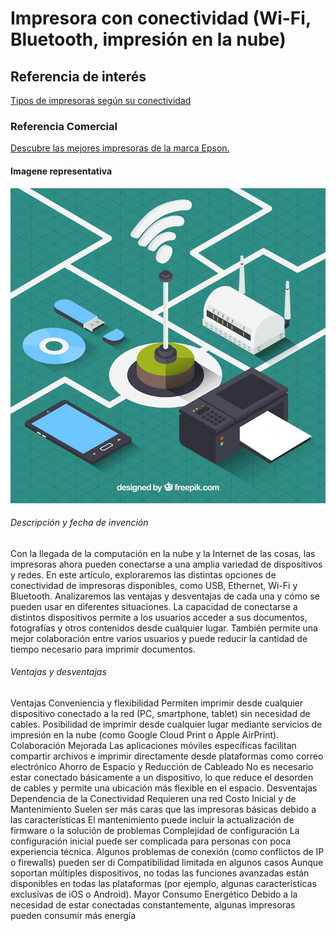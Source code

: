 # Impresora con conectividad (Wi-Fi, Bluetooth, impresión en la nube)
## Referencia de interés
[Tipos de impresoras según su conectividad](https://quecartucho.es/blog/impresoras/tipos-de-impresoras-segun-su-conectividad/?srsltid=AfmBOoo3PwbtYbFHEK7vRxfFbClpcuC1J92QFaZt_TypBpdO14tN9SE9)   
### Referencia Comercial
[Descubre las mejores impresoras de la marca Epson.](https://www.tiendacartucho.es/analisis-impresoras/epson/)
#### Imagene representativa
![alt text](image.png)
###### Descripción y fecha de invención
Con la llegada de la computación en la nube y la Internet de las cosas, las impresoras ahora pueden conectarse a una amplia variedad de dispositivos y redes. En este artículo, exploraremos las distintas opciones de conectividad de impresoras disponibles, como USB, Ethernet, Wi-Fi y Bluetooth. Analizaremos las ventajas y desventajas de cada una y cómo se pueden usar en diferentes situaciones.
La capacidad de conectarse a distintos dispositivos permite a los usuarios acceder a sus documentos, fotografías y otros contenidos desde cualquier lugar. También permite una mejor colaboración entre varios usuarios y puede reducir la cantidad de tiempo necesario para imprimir documentos.
###### Ventajas y desventajas
Ventajas
Conveniencia y flexibilidad
Permiten imprimir desde cualquier dispositivo conectado a la red (PC, smartphone, tablet) sin necesidad de cables.
Posibilidad de imprimir desde cualquier lugar mediante servicios de impresión en la nube (como Google Cloud Print o Apple AirPrint).
Colaboración Mejorada
Las aplicaciones móviles específicas facilitan compartir archivos e imprimir directamente desde plataformas como correo electrónico 
Ahorro de Espacio y Reducción de Cableado
No es necesario estar conectado básicamente a un dispositivo, lo que reduce el desorden de cables y permite una ubicación más flexible en el espacio.
Desventajas
Dependencia de la Conectividad
Requieren una red
Costo Inicial y de Mantenimiento
Suelen ser más caras que las impresoras básicas debido a las características
El mantenimiento puede incluir la actualización de firmware o la solución de problemas 
Complejidad de configuración
La configuración inicial puede ser complicada para personas con poca experiencia técnica.
Algunos problemas de conexión (como conflictos de IP o firewalls) pueden ser di
Compatibilidad limitada en algunos casos
Aunque soportan múltiples dispositivos, no todas las funciones avanzadas están disponibles en todas las plataformas (por ejemplo, algunas características exclusivas de iOS o Android).
Mayor Consumo Energético
Debido a la necesidad de estar conectadas constantemente, algunas impresoras pueden consumir más energía